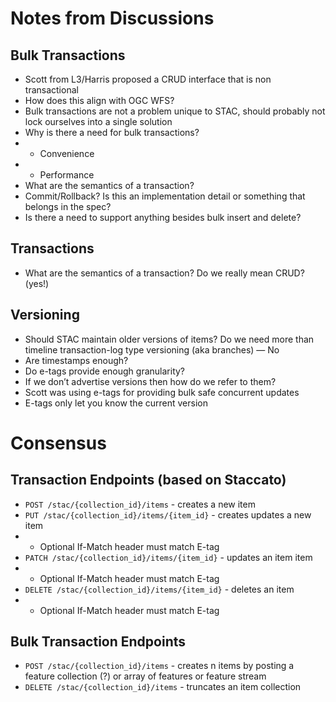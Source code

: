 # Notes from Discussions

## Bulk Transactions
- Scott from L3/Harris proposed a CRUD interface that is non transactional
- How does this align with OGC WFS?
- Bulk transactions are not a problem unique to STAC, should probably not lock ourselves into a single solution
- Why is there a need for bulk transactions? 
- - Convenience
- - Performance 
- What are the semantics of a transaction? 
- Commit/Rollback? Is this an implementation detail or something that belongs in the spec?
- Is there a need to support anything besides bulk insert and delete?

## Transactions
- What are the semantics of a transaction? Do we really mean CRUD? (yes!) 

## Versioning
- Should STAC maintain older versions of items? Do we need more than timeline transaction-log type versioning (aka branches) — No
- Are timestamps enough?
- Do e-tags provide enough granularity?
- If we don’t advertise versions then how do we refer to them?
- Scott was using e-tags for providing bulk safe concurrent updates
- E-tags only let you know the current version

# Consensus 
## Transaction Endpoints (based on Staccato)
- `POST /stac/{collection_id}/items` - creates a new item
- `PUT /stac/{collection_id}/items/{item_id}` - creates updates a new item
- - Optional If-Match header must match E-tag
- `PATCH /stac/{collection_id}/items/{item_id}` - updates an item item
- - Optional If-Match header must match E-tag
- `DELETE /stac/{collection_id}/items/{item_id}` - deletes an item
- - Optional If-Match header must match E-tag

## Bulk Transaction Endpoints
- `POST /stac/{collection_id}/items` - creates n items by posting a feature collection (?) or array of features or feature stream
- `DELETE /stac/{collection_id}/items` - truncates an item collection
